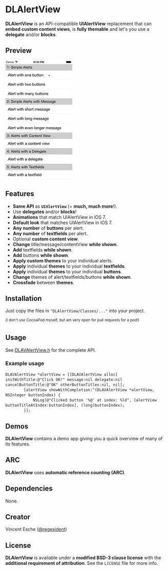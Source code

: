 # DLAlertView

**DLAlertView** is an API-compatible **UIAlertView** replacement that can **embed custom content views**, is **fully themable** and let's you use a **delegate** and/or **blocks**.

## Preview
![Demo Animation](preview.gif)

## Features

* **Same API** as **`UIAlertView`** (+ **much, much more**!).
* Use **delegates** and/or **blocks**!
* **Animations** that match UIAlertView in iOS 7.
* **Default look** that matches UIAlertView in iOS 7.
* **Any number** of **buttons** per alert.
* **Any number** of **textfields** per alert.
* Optional **custom content view**.
* **Change** title/message/contentView **while shown**.
* **Add** textfields **while shown**.
* **Add** buttons **while shown**.
* **Apply custom themes** to your individual alerts.
* **Apply** individual **themes** to your individual **textfields**.
* **Apply** individual **themes** to your individual **buttons**.
* **Change** themes of alert/textfields/buttons **while shown**.
* **Crossfade** between **themes**.

## Installation

Just copy the files in `"DLAlertView/Classes/..."` into your project.

<sup>(I don't use CocoaPod myself, but am very open for pull requests for a pod!)</sup>

## Usage

See [DLAVAlertView.h](DLAlertView/Classes/DLAVAlertView.h) for the complete API.

### Example usage

```objc
DLAVAlertView *alertView = [[DLAVAlertView alloc] initWithTitle:@"Click OK!" message:nil delegate:nil cancelButtonTitle:@"OK" otherButtonTitles:nil, nil];
		[alertView showWithCompletion:^(DLAVAlertView *alertView, NSInteger buttonIndex) {
			NSLog(@"Clicked button '%@' at index: %ld", [alertView buttonTitleAtIndex:buttonIndex], (long)buttonIndex);
		}];
```

## Demos

**DLAlertView** contains a demo app giving you a quick overview of many of its features.

## ARC

**DLAlertView** uses **automatic reference counting (ARC)**.

## Dependencies

None.

## Creator

Vincent Esche ([@regexident](http://twitter.com/regexident))

## License

**DLAlertView** is available under a **modified BSD-3 clause license** with the **additional requirement of attribution**. See the `LICENSE` file for more info.